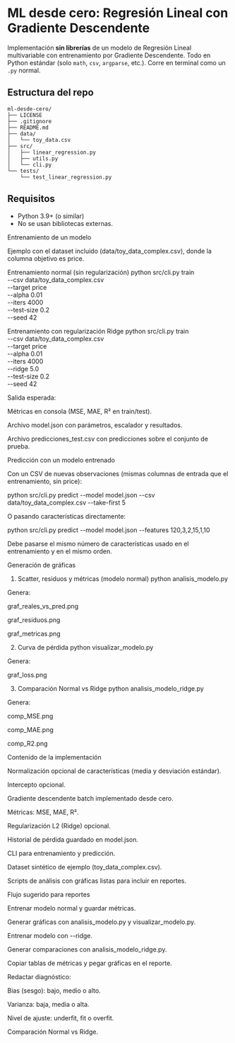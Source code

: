 # ML desde cero: Regresión Lineal con Gradiente Descendente

Implementación **sin librerías** de un modelo de Regresión Lineal multivariable con entrenamiento por Gradiente Descendente.
Todo en Python estándar (solo `math`, `csv`, `argparse`, etc.). Corre en terminal como un `.py` normal.

## Estructura del repo

```
ml-desde-cero/
├── LICENSE
├── .gitignore
├── README.md
├── data/
│   └── toy_data.csv
├── src/
│   ├── linear_regression.py
│   ├── utils.py
│   └── cli.py
└── tests/
    └── test_linear_regression.py
```

## Requisitos

- Python 3.9+ (o similar)
- No se usan bibliotecas externas.

Entrenamiento de un modelo

Ejemplo con el dataset incluido (data/toy_data_complex.csv), donde la columna objetivo es price.

Entrenamiento normal (sin regularización)
python src/cli.py train \
  --csv data/toy_data_complex.csv \
  --target price \
  --alpha 0.01 \
  --iters 4000 \
  --test-size 0.2 \
  --seed 42

Entrenamiento con regularización Ridge
python src/cli.py train \
  --csv data/toy_data_complex.csv \
  --target price \
  --alpha 0.01 \
  --iters 4000 \
  --ridge 5.0 \
  --test-size 0.2 \
  --seed 42


Salida esperada:

Métricas en consola (MSE, MAE, R² en train/test).

Archivo model.json con parámetros, escalador y resultados.

Archivo predicciones_test.csv con predicciones sobre el conjunto de prueba.

Predicción con un modelo entrenado

Con un CSV de nuevas observaciones (mismas columnas de entrada que el entrenamiento, sin price):

python src/cli.py predict --model model.json --csv data/toy_data_complex.csv --take-first 5


O pasando características directamente:

python src/cli.py predict --model model.json --features 120,3,2,15,1,10


Debe pasarse el mismo número de características usado en el entrenamiento y en el mismo orden.

Generación de gráficas
1. Scatter, residuos y métricas (modelo normal)
python analisis_modelo.py


Genera:

graf_reales_vs_pred.png

graf_residuos.png

graf_metricas.png

2. Curva de pérdida
python visualizar_modelo.py


Genera:

graf_loss.png

3. Comparación Normal vs Ridge
python analisis_modelo_ridge.py


Genera:

comp_MSE.png

comp_MAE.png

comp_R2.png

Contenido de la implementación

Normalización opcional de características (media y desviación estándar).

Intercepto opcional.

Gradiente descendente batch implementado desde cero.

Métricas: MSE, MAE, R².

Regularización L2 (Ridge) opcional.

Historial de pérdida guardado en model.json.

CLI para entrenamiento y predicción.

Dataset sintético de ejemplo (toy_data_complex.csv).

Scripts de análisis con gráficas listas para incluir en reportes.

Flujo sugerido para reportes

Entrenar modelo normal y guardar métricas.

Generar gráficas con analisis_modelo.py y visualizar_modelo.py.

Entrenar modelo con --ridge.

Generar comparaciones con analisis_modelo_ridge.py.

Copiar tablas de métricas y pegar gráficas en el reporte.

Redactar diagnóstico:

Bias (sesgo): bajo, medio o alto.

Varianza: baja, media o alta.

Nivel de ajuste: underfit, fit o overfit.

Comparación Normal vs Ridge.